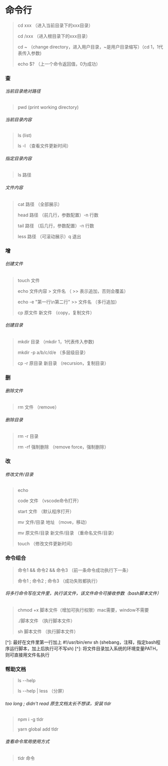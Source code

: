 # 命令行

> cd xxx （进入当前目录下的xxx目录）
>
> cd /xxx （进入根目录下的xxx目录）
>
> cd ~  （change directory，进入用户目录，~是用户目录缩写）（cd $1，$1代表传入参数)
>
> echo $? （上一个命令返回值，0为成功）

### 查

###### 当前目录绝对路径

> pwd   (print working directory)

###### 当前目录内容

> ls   (list) 	
>
> ls -l （查看文件更新时间）

###### 指定目录内容

> ls 路径

###### 文件内容

> cat 路径 （全部展示）
>
> head 路径  （前几行，参数配置）-n  行数
>
> tail 路径  （后几行，参数配置）-n  行数
>
> less 路径  （可滚动展示）q  退出

###  增

###### 创建文件

> touch  文件
>
> echo 文件内容 > 文件名  （ >> 表示追加，否则会覆盖）
>
> echo -e "第一行\n第二行" >>  文件名  （多行追加）
>
> cp 原文件 新文件  （copy，复制文件）

###### 创建目录

> mkdir 目录 （mkdir $1，$1代表传入参数)
>
> mkdir -p a/b/c/d/e    （多层级目录）
>
> cp -r 原目录 新目录 （recursion，复制目录）

### 删

###### 删除文件

> rm 文件 （remove）

###### 删除目录

> rm -r 目录
>
> rm -rf  强制删除 （remove force，强制删除）

### 改

###### 修改文件/目录

> echo
>
> code 文件 （vscode命令打开）
>
> start 文件 （默认程序打开）
>
> mv 文件/目录 地址 （move，移动）
>
> mv 原文件/目录 新文件/目录 （重命名文件/目录）
>
> touch （修改文件更新时间）

### 命令组合

> 命令1 && 命令2 && 命令3 （前一条命令成功执行下一条）
>
> 命令1 ; 命令2 ; 命令3 （成功失败都执行）

###### 将多行命令写在文件里，执行该文件，该文件命令可接收参数（bash脚本文件）

> chmod +x  脚本文件（增加可执行权限）mac需要，window不需要
>
> ./脚本文件 （执行脚本文件）
>
> sh 脚本文件 （执行脚本文件）

[^]: 最好在文件里第一行加上  #!/usr/bin/env sh (shebang，注释，指定bash程序运行脚本，加上后执行可不写sh)
[^]: 将文件目录加入系统的环境变量PATH，则可直接用文件名执行



### 帮助文档

> ls --help 
>
> ls --help | less （分屏）

###### too long ;  didn't read  原生文档太长不想读，安装 tldr

> npm i -g tldr
>
> yarn global add tldr

###### 查看命令常用使用方式

> tldr 命令